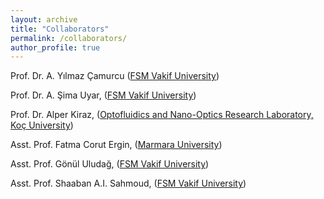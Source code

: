 ```yaml
---
layout: archive
title: "Collaborators"
permalink: /collaborators/
author_profile: true
---
```


Prof. Dr. A. Yılmaz Çamurcu ([FSM Vakif University](https://ycamurcu.fsm.edu.tr/))

Prof. Dr. A. Şima Uyar, ([FSM Vakif University](https://asuyar.fsm.edu.tr/))

Prof. Dr. Alper Kiraz, ([Optofluidics and Nano-Optics Research Laboratory, Koç University](https://kirazlab.ku.edu.tr/))

Asst. Prof. Fatma Corut Ergin, ([Marmara University](https://avesis.marmara.edu.tr/fatma.ergin))

Asst. Prof. Gönül Uludağ, ([FSM Vakif University](https://guludag.fsm.edu.tr/))

Asst. Prof. Shaaban A.I. Sahmoud, ([FSM Vakif University](https://ssahmoud.fsm.edu.tr/))